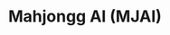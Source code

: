 ---
layout: page
title: Mahjongg AI (MJAI)

introduction: |
  
    This is a side project that I've been working on for a little while. I'm finishing it up as part of [buildspace nights & weekends season 5](https://buildspace.so/){:target="_blank"}. I'll be updating this page as I work through it - **everything below is subject to change**.  

    ---
    ## Background
    Mahjongg is a game of strategy and luck that I enjoy playing. But, I'm slow - I spend a lot of time reading the card, and a lot of time watching what others are doing. There are strategic decisions that have to be made each turn, so I wanted to create something to help me get faster at knowing roughly what I should do next. Is this cheating? Perhaps, although the luck portion of the game means that you can improve your chances of winning, but not guarantee them.  
    
    For me, it will stand in as a skilled player giving me advice. Ideally, I won't need this assistant as much the more that I play.

    ---
    ## What it will do
    MJAI will make recommendations based on American Mahjongg strategy. Based on the tiles played and the player's current hand, it should recommend strategy:
    - In the Charleston, it should recommend which tiles to keep and which to trade for each round
    - In the main game, it should recommend which hands are good bets - and which tiles to discard
    - It should give the player no more than 3 strategic suggestions at a time, ranked if possible.

    ## What it will not do
    - Track the potential hands of other players
    - Try to guess other players' strategies (as a primary goal)
    - Suggest strategies to play defensively (no pants on the ground)

    ---
    ## Target User Persona
    - New Mahjongg players who are just learning
    - Intermediate Mahjongg players who want to refine their strategy  

    ---
    ## Functional requirements
    - Needs to see/know the player's current hand
    - Needs to know what tiles have been discarded
    - Needs to know what pongs/kongs/chows have been exposed by other players
    - Needs to know whose turn it is
    - Needs to know the overall status/progress of the game (beginning / middle / end of the game)
    - Needs to know and follow the current Mahjongg hands/card for this year. 
    - Needs American Mahjongg strategy notes.
    - Needs to know American Mahjongg rules (ex. if the player picks up a discard, it should no longer advise any concealed hands, a joker cannot be used to complete a pair or as a single, etc.)
    - Needs to be reasonably portable and able to sit next to the player using it without interfering with the game.
   
    ---
    ## MVP acceptance criteria:
    - MJAI should be able to see the hand of the user at any point during the game
    - MJAI should be able to correctly track other players through audio cues.
    - MJAI should ask for clarification if needed.
    - MJAI should provides strategy when asked.
    - MJAI should not hallucinate hands or strategy.
    - MJAI should base its strategy only off of the specific card that the user has indicated.
    - MJAI should adjust strategy based on the existing game state (current tiles in hand, tiles played by all players, number of turns left to play in the game)
    - The player should be able to see and interact with the display without disrupting the game.


    ## MVP notes
    - The card being used for the game can be hard-coded in. 
    - The vision model will be trained on the specific tile set that I use. 
    - The trained vision and NLU models will be compact enough to run on an edge device.
    - MJAI will track the game state through audio cues (players announce which tiles they are discarding, which ), and will ask for clarification if it doesn't understand.

    ## MVP hardware
    - MJAI will run off of a Raspberry Pi.
    - Camera/mic will be through a webcam.
    - Interface will use a display attached to the Raspberry Pi. 

    ---
    ## V2 notes
    - Transform the MVP into a mobile app.
    - Allow users to upload the MJ card they want to use.
    - Vision model will be trained off of a larger varied dataset of MJ tiles.  
    
    --- 
    ## Architecture
    
    - Image Processing Pipeline:
        - Camera captures images.
        - Images are sent to the edge device.
        - Object detection model processes images and identifies objects.
        - Results are sent to the backend via APIs.  
    - Voice Processing Pipeline:
        - Microphone captures audio.
        - Audio is sent to the speech-to-text engine.
        - Text is processed by the NLP model to identify intent.
        - Intent and text are sent to the backend via APIs.
    - Backend Integration:
        - Backend receives data from image and voice processing pipelines.
        - Data is analyzed to provide contextual advice.
        - Real-time advice is generated using a GPT model and sent back to the user interface.
    - User Interface:
        - (Testing) Displays real-time images and identified objects.
        - (Testing) Shows transcribed text and identified intents.
        - Provides real-time advice to the user based on processed data.

    ---
    ## Workflow
    - Capture: Camera and microphone capture real-time data.
    - Process: Images and audio are processed for object detection and speech-to-text conversion.
    - Analyze: Processed data is analyzed for intent recognition and context understanding.
    - Advise: Real-time advice is generated and displayed to the user.

    ---
    ## Considerations
    - Latency: Ensure low-latency processing for real-time interaction.
    - Security: Implement robust security measures to protect data and user privacy.
    - Accuracy: 
        - Use high-accuracy models for reliable object detection and intent recognition.
        - Use appropriate GPT reasoning strategy to minimize hallucinations.

    --
    ## Resources
    - Basic GPT: [View here](https://chatgpt.com/g/g-GRfqK6q6W-mahjongg-tutor){:target="_blank"}


---